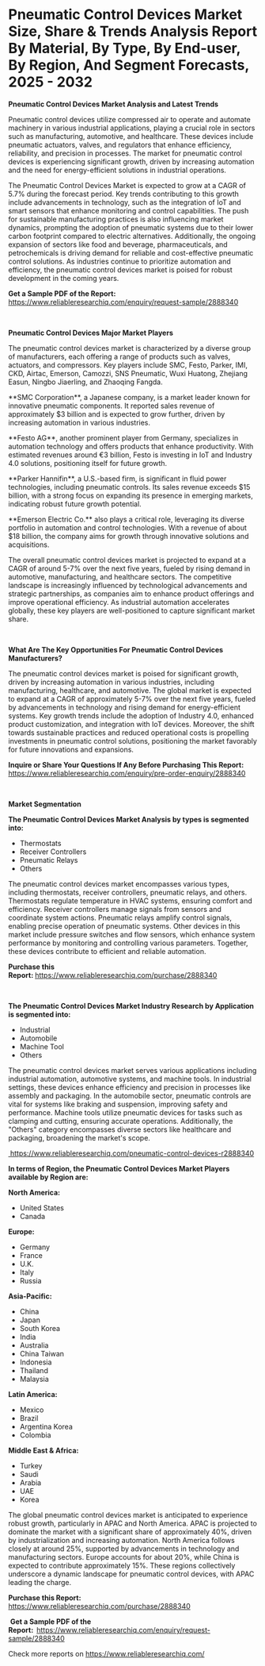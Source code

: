 <p><h1>Pneumatic Control Devices Market Size, Share & Trends Analysis Report By Material, By Type, By End-user, By Region, And Segment Forecasts, 2025 - 2032</h1></p><p><strong>Pneumatic Control Devices Market Analysis and Latest Trends</strong></p>
<p><p>Pneumatic control devices utilize compressed air to operate and automate machinery in various industrial applications, playing a crucial role in sectors such as manufacturing, automotive, and healthcare. These devices include pneumatic actuators, valves, and regulators that enhance efficiency, reliability, and precision in processes. The market for pneumatic control devices is experiencing significant growth, driven by increasing automation and the need for energy-efficient solutions in industrial operations.</p><p>The Pneumatic Control Devices Market is expected to grow at a CAGR of 5.7% during the forecast period. Key trends contributing to this growth include advancements in technology, such as the integration of IoT and smart sensors that enhance monitoring and control capabilities. The push for sustainable manufacturing practices is also influencing market dynamics, prompting the adoption of pneumatic systems due to their lower carbon footprint compared to electric alternatives. Additionally, the ongoing expansion of sectors like food and beverage, pharmaceuticals, and petrochemicals is driving demand for reliable and cost-effective pneumatic control solutions. As industries continue to prioritize automation and efficiency, the pneumatic control devices market is poised for robust development in the coming years.</p></p>
<p><strong>Get a Sample PDF of the Report:&nbsp;</strong> <a href="https://www.reliableresearchiq.com/enquiry/request-sample/2888340?utm_campaign=2443&utm_medium=2&utm_source=Github&utm_content=ia&utm_term=14032025&utm_id=pneumatic-control-devices">https://www.reliableresearchiq.com/enquiry/request-sample/2888340</a></p>
<p>&nbsp;</p>
<p><strong>Pneumatic Control Devices Major Market Players</strong></p>
<p><p>The pneumatic control devices market is characterized by a diverse group of manufacturers, each offering a range of products such as valves, actuators, and compressors. Key players include SMC, Festo, Parker, IMI, CKD, Airtac, Emerson, Camozzi, SNS Pneumatic, Wuxi Huatong, Zhejiang Easun, Ningbo Jiaerling, and Zhaoqing Fangda.</p><p>**SMC Corporation**, a Japanese company, is a market leader known for innovative pneumatic components. It reported sales revenue of approximately $3 billion and is expected to grow further, driven by increasing automation in various industries.</p><p>**Festo AG**, another prominent player from Germany, specializes in automation technology and offers products that enhance productivity. With estimated revenues around €3 billion, Festo is investing in IoT and Industry 4.0 solutions, positioning itself for future growth.</p><p>**Parker Hannifin**, a U.S.-based firm, is significant in fluid power technologies, including pneumatic controls. Its sales revenue exceeds $15 billion, with a strong focus on expanding its presence in emerging markets, indicating robust future growth potential.</p><p>**Emerson Electric Co.** also plays a critical role, leveraging its diverse portfolio in automation and control technologies. With a revenue of about $18 billion, the company aims for growth through innovative solutions and acquisitions.</p><p>The overall pneumatic control devices market is projected to expand at a CAGR of around 5-7% over the next five years, fueled by rising demand in automotive, manufacturing, and healthcare sectors. The competitive landscape is increasingly influenced by technological advancements and strategic partnerships, as companies aim to enhance product offerings and improve operational efficiency. As industrial automation accelerates globally, these key players are well-positioned to capture significant market share.</p></p>
<p>&nbsp;</p>
<p><strong>What Are The Key Opportunities For Pneumatic Control Devices Manufacturers?</strong></p>
<p><p>The pneumatic control devices market is poised for significant growth, driven by increasing automation in various industries, including manufacturing, healthcare, and automotive. The global market is expected to expand at a CAGR of approximately 5-7% over the next five years, fueled by advancements in technology and rising demand for energy-efficient systems. Key growth trends include the adoption of Industry 4.0, enhanced product customization, and integration with IoT devices. Moreover, the shift towards sustainable practices and reduced operational costs is propelling investments in pneumatic control solutions, positioning the market favorably for future innovations and expansions.</p></p>
<p><strong>Inquire or Share Your Questions If Any Before Purchasing This Report:</strong> <a href="https://www.reliableresearchiq.com/enquiry/pre-order-enquiry/2888340?utm_campaign=2443&utm_medium=2&utm_source=Github&utm_content=ia&utm_term=14032025&utm_id=pneumatic-control-devices">https://www.reliableresearchiq.com/enquiry/pre-order-enquiry/2888340</a></p>
<p>&nbsp;</p>
<p><strong>Market Segmentation</strong></p>
<p><strong>The Pneumatic Control Devices Market Analysis by types is segmented into:</strong></p>
<p><ul><li>Thermostats</li><li>Receiver Controllers</li><li>Pneumatic Relays</li><li>Others</li></ul></p>
<p><p>The pneumatic control devices market encompasses various types, including thermostats, receiver controllers, pneumatic relays, and others. Thermostats regulate temperature in HVAC systems, ensuring comfort and efficiency. Receiver controllers manage signals from sensors and coordinate system actions. Pneumatic relays amplify control signals, enabling precise operation of pneumatic systems. Other devices in this market include pressure switches and flow sensors, which enhance system performance by monitoring and controlling various parameters. Together, these devices contribute to efficient and reliable automation.</p></p>
<p><strong>Purchase this Report:&nbsp;</strong><a href="https://www.reliableresearchiq.com/purchase/2888340?utm_campaign=2443&utm_medium=2&utm_source=Github&utm_content=ia&utm_term=14032025&utm_id=pneumatic-control-devices">https://www.reliableresearchiq.com/purchase/2888340</a></p>
<p>&nbsp;</p>
<p><strong>The Pneumatic Control Devices Market Industry Research by Application is segmented into:</strong></p>
<p><ul><li>Industrial</li><li>Automobile</li><li>Machine Tool</li><li>Others</li></ul></p>
<p><p>The pneumatic control devices market serves various applications including industrial automation, automotive systems, and machine tools. In industrial settings, these devices enhance efficiency and precision in processes like assembly and packaging. In the automobile sector, pneumatic controls are vital for systems like braking and suspension, improving safety and performance. Machine tools utilize pneumatic devices for tasks such as clamping and cutting, ensuring accurate operations. Additionally, the "Others" category encompasses diverse sectors like healthcare and packaging, broadening the market's scope.</p></p>
<p><a href="https://www.reliableresearchiq.com/pneumatic-control-devices-r2888340?utm_campaign=2443&utm_medium=2&utm_source=Github&utm_content=ia&utm_term=14032025&utm_id=pneumatic-control-devices">&nbsp;https://www.reliableresearchiq.com/pneumatic-control-devices-r2888340</a></p>
<p><strong>In terms of Region, the Pneumatic Control Devices Market Players available by Region are:</strong></p>
<p>
    <p> <strong> North America: </strong>
        <ul>
            <li>United States</li>
            <li>Canada</li>
        </ul>
        </p> 
    <p> <strong> Europe: </strong>
        <ul>
            <li>Germany</li>
            <li>France</li>
            <li>U.K.</li>
            <li>Italy</li>
            <li>Russia</li>
        </ul>
        </p> 
    <p> <strong> Asia-Pacific: </strong>
        <ul>
            <li>China</li>
            <li>Japan</li>
            <li>South Korea</li>
            <li>India</li>
            <li>Australia</li>
            <li>China Taiwan</li>
            <li>Indonesia</li>
            <li>Thailand</li>
            <li>Malaysia</li>
        </ul>
        </p> 
    <p> <strong> Latin America: </strong>
        <ul>
            <li>Mexico</li>
            <li>Brazil</li>
            <li>Argentina Korea</li>
            <li>Colombia</li>
        </ul>
        </p> 
    <p> <strong> Middle East & Africa: </strong>
        <ul>
            <li>Turkey</li>
            <li>Saudi</li>
            <li>Arabia</li>
            <li>UAE</li>
            <li>Korea</li>
        </ul>
    </p>
    </p>
<p><p>The global pneumatic control devices market is anticipated to experience robust growth, particularly in APAC and North America. APAC is projected to dominate the market with a significant share of approximately 40%, driven by industrialization and increasing automation. North America follows closely at around 25%, supported by advancements in technology and manufacturing sectors. Europe accounts for about 20%, while China is expected to contribute approximately 15%. These regions collectively underscore a dynamic landscape for pneumatic control devices, with APAC leading the charge.</p></p>
<p><strong>Purchase this Report: </strong><a href="https://www.reliableresearchiq.com/purchase/2888340?utm_campaign=2443&utm_medium=2&utm_source=Github&utm_content=ia&utm_term=14032025&utm_id=pneumatic-control-devices">https://www.reliableresearchiq.com/purchase/2888340</a></p>
<p>&nbsp;<strong>Get a Sample PDF of the Report:&nbsp;&nbsp;</strong><a href="https://www.reliableresearchiq.com/enquiry/request-sample/2888340?utm_campaign=2443&utm_medium=2&utm_source=Github&utm_content=ia&utm_term=14032025&utm_id=pneumatic-control-devices">https://www.reliableresearchiq.com/enquiry/request-sample/2888340</a></p>
<p><strong></strong></p>
<p>Check more reports on <a href="https://www.reliableresearchiq.com/?utm_campaign=2443&utm_medium=2&utm_source=Github&utm_content=ia&utm_term=14032025&utm_id=pneumatic-control-devices">https://www.reliableresearchiq.com/</a></p>